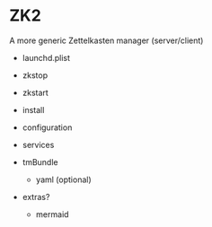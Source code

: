 # ZK2
A more generic Zettelkasten manager (server/client)

- launchd.plist
- zkstop
- zkstart

- install
- configuration
- services

- tmBundle
    - yaml (optional)

- extras? 
    - mermaid